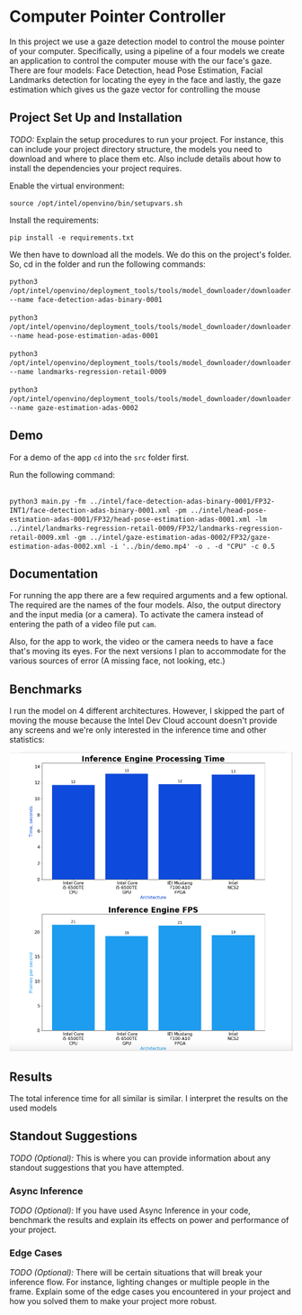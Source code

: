 # Computer Pointer Controller

In this project we use a gaze detection model to control the mouse pointer of your computer. Specifically, using a pipeline of a four models we create an application to control the computer mouse with the our face's gaze.
There are four models: Face Detection, head Pose Estimation, Facial Landmarks detection for locating the eyey in the face and lastly, the gaze estimation which gives us the gaze vector for controlling the mouse

## Project Set Up and Installation
*TODO:* Explain the setup procedures to run your project. For instance, this can include your project directory structure, the models you need to download and where to place them etc. Also include details about how to install the dependencies your project requires.

Enable the virtual environment:

```
source /opt/intel/openvino/bin/setupvars.sh
```

Install the requirements:

```
pip install -e requirements.txt
```

We then have to download all the models. We do this on the project's folder. So, cd in the folder and run the following commands:

```
python3 /opt/intel/openvino/deployment_tools/tools/model_downloader/downloader.py --name face-detection-adas-binary-0001

python3 /opt/intel/openvino/deployment_tools/tools/model_downloader/downloader.py --name head-pose-estimation-adas-0001

python3 /opt/intel/openvino/deployment_tools/tools/model_downloader/downloader.py --name landmarks-regression-retail-0009

python3 /opt/intel/openvino/deployment_tools/tools/model_downloader/downloader.py --name gaze-estimation-adas-0002
```

## Demo

For a demo of the app `cd` into the `src` folder first.

Run the following command:

```

python3 main.py -fm ../intel/face-detection-adas-binary-0001/FP32-INT1/face-detection-adas-binary-0001.xml -pm ../intel/head-pose-estimation-adas-0001/FP32/head-pose-estimation-adas-0001.xml -lm ../intel/landmarks-regression-retail-0009/FP32/landmarks-regression-retail-0009.xml -gm ../intel/gaze-estimation-adas-0002/FP32/gaze-estimation-adas-0002.xml -i '../bin/demo.mp4' -o . -d "CPU" -c 0.5

```

## Documentation

For running the app there are a few required arguments and a few optional. The required are the names of the four models.
Also, the output directory and the input media (or a camera). To activate the camera instead of entering the path of a video file put `cam`.

Also, for the app to work, the video or the camera needs to have a face that's moving its eyes. For the next
versions I plan to accommodate for the various sources of error (A missing face, not looking, etc.)

## Benchmarks

I run the model on 4 different architectures. However, I skipped the part of moving the mouse because
the Intel Dev Cloud account doesn't provide any screens and we're only interested in the inference time and  other statistics:

![img](stats.png)



## Results

The total inference time for all similar is similar. I interpret the results on the used models

## Standout Suggestions
*TODO (Optional):* This is where you can provide information about any standout suggestions that you have attempted.

### Async Inference
*TODO (Optional):* If you have used Async Inference in your code, benchmark the results and explain its effects on power and performance of your project.

### Edge Cases
*TODO (Optional):* There will be certain situations that will break your inference flow. For instance, lighting changes or multiple people in the frame. Explain some of the edge cases you encountered in your project and how you solved them to make your project more robust.
